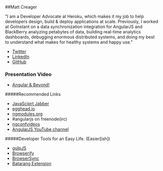 ##Matt Creager

"I am a Developer Advocate at Heroku, which makes it my job to help developers design, build & deploy applications at scale. Previously, I worked at GoInstant on a data synchronization integration for AngularJS and BlackBerry analyzing petabytes of data, building real-time analytics dashboards, debugging enormous distributed systems, and doing my best to understand what makes for healthy systems and happy use."

- [Twitter](https://twitter.com/matt_creager)
- [LinkedIn](https://ca.linkedin.com/in/matthewcreager)
- [GitHub](https://github.com/mattcreager)


### Presentation Video

- [Angular & Beyond!](https://www.youtube.com/watch?v=X7bO4Ol5TCk)

#####Recommended Links

- [JavaSciprt Jabber](http://devchat.tv/js-jabber/)
- [egghead.io](https://egghead.io/)
- [ngmodules.org](http://ngmodules.org/)
- #angularjs on freenode(irc)
- [ngconfvideos](https://www.youtube.com/user/ngconfvideos)
- [AngularJS YouTube channel](https://www.youtube.com/user/angularjs)

#####Developer Tools for an Easy Life. (Easier[ish])
- [gulpJS](http://gulpjs.com/)
- [Browserify](http://browserify.org/)
- [BrowserSync](http://www.browsersync.io/)
- [Batarang Extension](https://chrome.google.com/webstore/detail/angularjs-batarang-stable/niopocochgahfkiccpjmmpchncjoapek)
